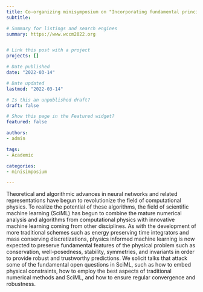 ```yaml
---
title: Co-organizing minisymposium on "Incorporating fundamental principles in innovative machine learning models of physics" at WCCM22
subtitle: 

# Summary for listings and search engines
summary: https://www.wccm2022.org


# Link this post with a project
projects: []

# Date published
date: "2022-03-14"

# Date updated
lastmod: "2022-03-14"

# Is this an unpublished draft?
draft: false

# Show this page in the Featured widget?
featured: false

authors:
- admin

tags:
- Academic

categories:
- minisimposium

---
```


Theoretical and algorithmic advances in neural networks and related representations have begun to revolutionize the field of computational physics. To realize the potential of these algorithms, the field of scientific machine learning (SciML) has begun to combine the mature numerical analysis and algorithms from computational physics with innovative machine learning coming from other disciplines. As with the development of more traditional schemes such as energy preserving time integrators and mass conserving discretizations, physics informed machine learning is now expected to preserve fundamental features of the physical problem such as conservation, well-posedness, stability, symmetries, and invariants in order to provide robust and trustworthy predictions. We solicit talks that attack some of the fundamental open questions in SciML, such as how to embed physical constraints, how to employ the best aspects of traditional numerical methods and SciML, and how to ensure regular convergence and robustness.